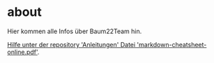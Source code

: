 # about
Hier kommen alle Infos über Baum22Team hin.

[Hilfe unter der repository 'Anleitungen' Datei 'markdown-cheatsheet-online.pdf'](https://github.com/test22team/Anleitungen/blob/main/markdown-cheatsheet-online.pdf).
